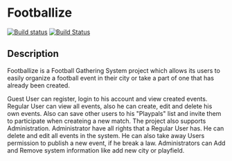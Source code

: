 # Footballize 
[![Build status](https://ci.appveyor.com/api/projects/status/w2kgqcu2ifuo3304?svg=true)](https://ci.appveyor.com/project/AJMitev/footballize) [![Build Status](https://dev.azure.com/AleksanderJMitev/AleksanderJMitev/_apis/build/status/AJMitev.Footballize?branchName=master)](https://dev.azure.com/AleksanderJMitev/AleksanderJMitev/_build/latest?definitionId=1&branchName=master)
## Description

Footballize is a Football Gathering System project which allows its users to easily organize a football event in their city or take a part of one that has already been created.

Guest User can register, login to his account and view created events. Regular User can view all events, also he can create, edit and delete his own events. Also can save other users to his "Playpals" list and invite them to participate when createing a new match. The project also supports Administration. Administrator have all rights that a Regular User has. He can delete and edit all events in the system. He can also take away Users permission to publish a new event, if he break a law. Administrators can Add and Remove system information like add new city or playfield.
